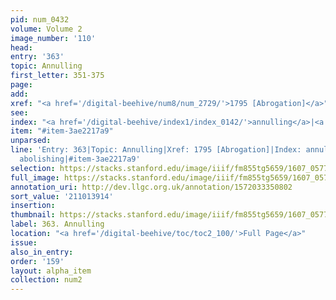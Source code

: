 ```yaml
---
pid: num_0432
volume: Volume 2
image_number: '110'
head:
entry: '363'
topic: Annulling
first_letter: 351-375
page:
add:
xref: "<a href='/digital-beehive/num8/num_2729/'>1795 [Abrogation]</a>"
see:
index: "<a href='/digital-beehive/index1/index_0142/'>annulling</a>|<a href='/digital-beehive/index1/index_0009/'>abolishing</a>"
item: "#item-3ae2217a9"
unparsed:
line: 'Entry: 363|Topic: Annulling|Xref: 1795 [Abrogation]|Index: annulling|Index:
  abolishing|#item-3ae2217a9'
selection: https://stacks.stanford.edu/image/iiif/fm855tg5659/1607_0577/877,3914,2909,536/full/0/default.jpg
full_image: https://stacks.stanford.edu/image/iiif/fm855tg5659/1607_0577/full/full/0/default.jpg
annotation_uri: http://dev.llgc.org.uk/annotation/1572033350802
sort_value: '211013914'
insertion:
thumbnail: https://stacks.stanford.edu/image/iiif/fm855tg5659/1607_0577/877,3914,600,180/250,/0/default.jpg
label: 363. Annulling
location: "<a href='/digital-beehive/toc/toc2_100/'>Full Page</a>"
issue:
also_in_entry:
order: '159'
layout: alpha_item
collection: num2
---
```

